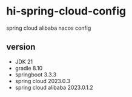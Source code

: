 # hi-spring-cloud-config
spring cloud alibaba nacos config



## version
- JDK 21
- gradle 8.10
- springboot 3.3.3
- spring cloud 2023.0.3
- spring cloud alibaba 2023.0.1.2



